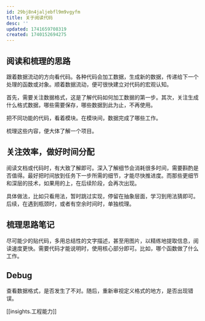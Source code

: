 ```yaml
---
id: 29bj8n4jaljebfl9m9vgyfm
title: 关于阅读代码
desc: ''
updated: 1741659708319
created: 1740152694275
---
```


## 阅读和梳理的思路
跟着数据流动的方向看代码。各种代码会加工数据，生成新的数据，传递给下一个处理的函数或对象。顺着数据流动，便可很快建立对代码的宏观认知。

首先，需要关注数据格式，这是了解代码如何加工数据的第一步。其次，关注生成什么格式数据，哪些需要保存，哪些数据到此为止，不再使用。

把不同功能的代码，看着模块。在模块间，数据完成了哪些工作。

梳理这些内容，便大体了解一个项目。

## 关注效率，做好时间分配
阅读文档或代码时，有大致了解即可。深入了解细节会消耗很多时间，需要斟酌是否值得。最好把时间放到任务下一步所需的细节，才能尽快推进度。而那些更细节和深层的技术，如果用的上，在后续阶段，会再次出现。

具体做法，比如只看用法，暂时跳过实现，停留在抽象层面，学习到用法猜即可。后续，在遇到瓶颈时，或者有空余时间时，单独梳理。

## 梳理思路笔记

尽可能少的贴代码，多用总结性的文字描述，甚至用图片，以精练地提取信息，阅读速度更快。需要代码才能说明时，使用核心部分即可。比如，哪个函数做了什么工作。

## Debug

查看数据格式，是否发生了不对。随后，重新审视定义格式的地方，是否出现错误。

[[insights.工程能力]]